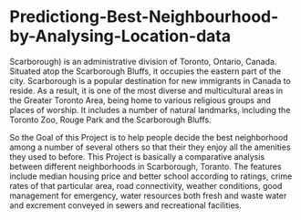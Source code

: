 # Predictiong-Best-Neighbourhood-by-Analysing-Location-data
Scarborough) is an administrative division of Toronto, Ontario, Canada. Situated atop the Scarborough Bluffs, it occupies the eastern part of the city.
Scarborough is a popular destination for new immigrants in Canada to reside. As a result, it is one of the most diverse and multicultural areas in the Greater Toronto Area, being home to various religious groups and places of worship. It includes a number of natural landmarks, including the Toronto Zoo, Rouge Park and the Scarborough Bluffs.

So the Goal of this Project is to help people decide the best neighborhood among a number of several others so that their they enjoy all the amenities they used to before.
This Project is basically a comparative analysis between different neighborhoods in Scarborough, Toranto.
The features include median housing price and better school according to ratings, crime rates of that particular area, road connectivity, weather conditions, good management for emergency, water resources both fresh and waste water and excrement conveyed in sewers and recreational facilities.
